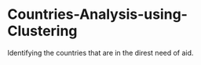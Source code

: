 # Countries-Analysis-using-Clustering
Identifying the countries that are in the direst need of aid. 
